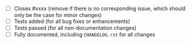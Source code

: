  - [ ] Closes #xxxx (remove if there is no corresponding issue, which should only be the case for minor changes)
 - [ ] Tests added (for all bug fixes or enhancements)
 - [ ] Tests passed (for all non-documentation changes)
 - [ ] Fully documented, including `CHANGELOG.rst` for all changes
